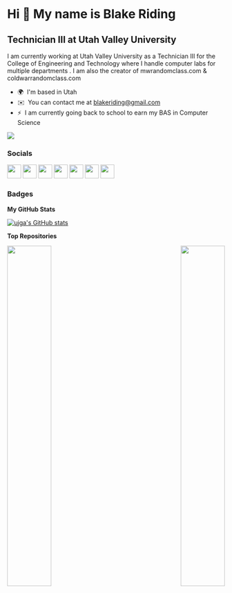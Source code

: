 Hi 👋 My name is Blake Riding
=============================

Technician III at Utah Valley University
----------------------------------------

I am currently working at Utah Valley University as a Technician III for the College of Engineering and Technology where I handle computer labs for multiple departments . I am also the creator of mwrandomclass.com & coldwarrandomclass.com

* 🌍  I'm based in Utah
* ✉️  You can contact me at [blakeriding@gmail.com](mailto:blakeriding@gmail.com)
* ⚡  I am currently going back to school to earn my BAS in Computer Science

<a href="https://www.twitter.com/riding" target="_blank" rel="noreferrer"><img
src="https://img.shields.io/twitter/follow/riding?logo=twitter&style=for-the-badge&color=ec4899&labelColor=1c1917"
/></a>


### Socials

<p align="left"> <a href="https://discord.com/users/preswifi" target="_blank" rel="noreferrer"><img src="https://raw.githubusercontent.com/danielcranney/readme-generator/main/public/icons/socials/discord.svg" width="32" height="32" /></a> <a href="https://www.github.com/ujga" target="_blank" rel="noreferrer"><img src="https://raw.githubusercontent.com/danielcranney/readme-generator/main/public/icons/socials/github.svg" width="32" height="32" /></a> <a href="http://www.instagram.com/blakeriding" target="_blank" rel="noreferrer"><img src="https://raw.githubusercontent.com/danielcranney/readme-generator/main/public/icons/socials/instagram.svg" width="32" height="32" /></a> <a href="https://www.linkedin.com/in/blakeriding" target="_blank" rel="noreferrer"><img src="https://raw.githubusercontent.com/danielcranney/readme-generator/main/public/icons/socials/linkedin.svg" width="32" height="32" /></a> <a href="http://www.medium.com/@blakeriding" target="_blank" rel="noreferrer"><img src="https://raw.githubusercontent.com/danielcranney/readme-generator/main/public/icons/socials/medium.svg" width="32" height="32" /></a> <a href="https://www.twitter.com/riding" target="_blank" rel="noreferrer"><img src="https://raw.githubusercontent.com/danielcranney/readme-generator/main/public/icons/socials/twitter.svg" width="32" height="32" /></a> <a href="https://www.youtube.com/c/preswifi" target="_blank" rel="noreferrer"><img src="https://raw.githubusercontent.com/danielcranney/readme-generator/main/public/icons/socials/youtube.svg" width="32" height="32" /></a></p>

### Badges

<b>My GitHub Stats</b>

<a href="http://www.github.com/ujga"><img src="https://github-readme-stats.vercel.app/api?username=ujga&show_icons=true&hide=&count_private=true&title_color=ec4899&text_color=ffffff&icon_color=ec4899&bg_color=1c1917&hide_border=true&show_icons=true" alt="ujga's GitHub stats" /></a>

<b>Top Repositories</b>

<div width="100%" align="center"><a href="https://github.com/ujga/MWRandomClassGenerator" align="left"><img align="left" width="45%" src="https://github-readme-stats.vercel.app/api/pin/?username=ujga&repo=MWRandomClassGenerator&title_color=ec4899&text_color=ffffff&icon_color=ec4899&bg_color=1c1917&hide_border=true&locale=en" /></a><a href="https://github.com/ujga/ColdWarRandomClassGenerator" align="right"><img align="right" width="45%" src="https://github-readme-stats.vercel.app/api/pin/?username=ujga&repo=ColdWarRandomClassGenerator&title_color=ec4899&text_color=ffffff&icon_color=ec4899&bg_color=1c1917&hide_border=true&locale=en" /></a></div><br /><br /><br /><br /><br /><br /><br />
